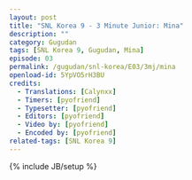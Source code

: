 ```yaml
---
layout: post
title: "SNL Korea 9 - 3 Minute Junior: Mina"
description: ""
category: Gugudan
tags: [SNL Korea 9, Gugudan, Mina]
episode: 03
permalink: /gugudan/snl-korea/E03/3mj/mina
openload-id: 5YpVO5rH3BU
credits:
  - Translations: [Calynxx]
  - Timers: [pyofriend]
  - Typesetter: [pyofriend]
  - Editors: [pyofriend]
  - Video by: [pyofriend]
  - Encoded by: [pyofriend]
related-tags: [SNL Korea 9]
---
```

{% include JB/setup %}
